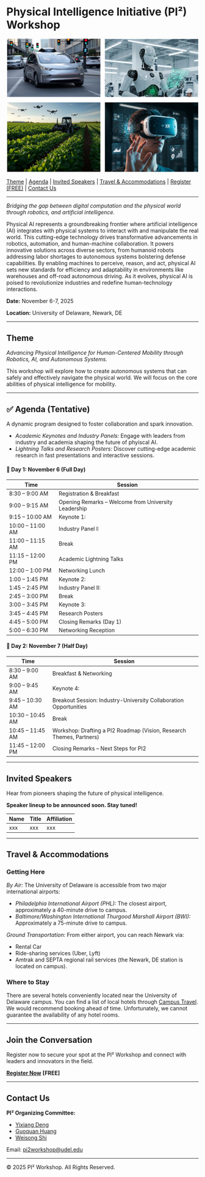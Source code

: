 # Physical Intelligence Initiative (PI²) Workshop
<!-- ![](pi2header.png) -->
<img src="pi2header.png" alt="drawing" width="725"/>


[Theme](#theme) | [Agenda](#agenda) | [Invited Speakers](#invited-speakers) | [Travel & Accommodations](#travel--accommodations) | [Register (FREE)](#join-the-conversation) | [Contact Us](#contact-us)

---

*Bridging the gap between digital computation and the physical world through robotics, and artificial intelligence.*

Physical AI represents a groundbreaking frontier where artificial intelligence (AI) integrates with physical systems to interact with and manipulate the real world. This cutting-edge technology drives transformative advancements in robotics, automation, and human-machine collaboration. It powers innovative solutions across diverse sectors, from humanoid robots addressing labor shortages to autonomous systems bolstering defense capabilities. By enabling machines to perceive, reason, and act, physical AI sets new standards for efficiency and adaptability in environments like warehouses and off-road autonomous driving. As it evolves, physical AI is poised to revolutionize industries and redefine human-technology interactions. 

**Date:** November 6-7, 2025

**Location:** University of Delaware, Newark, DE

---

## Theme

*Advancing Physical Intelligence for Human-Centered Mobility through Robotics, AI, and Autonomous Systems.*

This workshop will explore how to create autonomous systems that can safely and effectively navigate the physical world.
We will focus on the core abilities of physical intelligence for mobility.

---

## ✅ **Agenda (Tentative)**

A dynamic program designed to foster collaboration and spark innovation.

* *Academic Keynotes and Industry Panels:* Engage with leaders from industry and academia shaping the future of phyiscal AI.
* *Lightning Talks and Research Posters:* Discover cutting-edge academic research in fast presentations and interactive sessions.


#### 📅 **Day 1: November 6 (Full Day)**

| Time             | Session                                                                  |
| ---------------- | ------------------------------------------------------------------------ |
| 8:30 – 9:00 AM   | Registration & Breakfast                                                 |
| 9:00 – 9:15 AM   | Opening Remarks – Welcome from University Leadership                     |
| 9:15 – 10:00 AM   | Keynote 1:  |
| 10:00 – 11:00 AM  | Industry Panel I:              |
| 11:00 – 11:15 AM | Break                                                                    |
| 11:15 – 12:00 PM | Academic Lightning Talks           |
| 12:00 – 1:00 PM  | Networking Lunch                                                         |
| 1:00 – 1:45 PM   | Keynote 2:        |
| 1:45 – 2:45 PM   | Industry Panel II:    |
| 2:45 – 3:00 PM   | Break                                                                    |
| 3:00 – 3:45 PM   | Keynote 3:                  |
| 3:45 – 4:45 PM   | Research Posters                        |
| 4:45 – 5:00 PM   | Closing Remarks (Day 1)                                                  |
| 5:00 – 6:30 PM   | Networking Reception                                                     |



#### 📅 **Day 2: November 7 (Half Day)**

| Time             | Session                                                              |
| ---------------- | -------------------------------------------------------------------- |
| 8:30 – 9:00 AM   | Breakfast & Networking                                               |
| 9:00 – 9:45 AM   | Keynote 4:           |
| 9:45 – 10:30 AM  | Breakout Session: Industry-University Collaboration Opportunities |
| 10:30 – 10:45 AM | Break                                                                |
| 10:45 – 11:45 AM | Workshop: Drafting a PI2 Roadmap (Vision, Research Themes, Partners) |
| 11:45 – 12:00 PM | Closing Remarks – Next Steps for PI2                                 |

---


## Invited Speakers

Hear from pioneers shaping the future of physical intelligence.

**Speaker lineup to be announced soon. Stay tuned!**

| Name | Title | Affiliation |
|:-------------|:--------------|:--------------|
| xxx | xxx | xxx |


---

## Travel & Accommodations

### Getting Here

*By Air:* The University of Delaware is accessible from two major international airports:
* *Philadelphia International Airport (PHL):* The closest airport, approximately a 40-minute drive to campus.
* *Baltimore/Washington International Thurgood Marshall Airport (BWI):* Approximately a 75-minute drive to campus.

*Ground Transportation:* From either airport, you can reach Newark via:
* Rental Car
* Ride-sharing services (Uber, Lyft)
* Amtrak and SEPTA regional rail services (the Newark, DE station is located on campus).

### Where to Stay

There are several hotels conveniently located near the University of Delaware campus.
You can find a list of local hotels through [Campus Travel](https://campustravel.com/university/university-of-delaware/).
We would recommend booking ahead of time. Unfortunately, we cannot guarantee the availability of any hotel rooms.

---

## Join the Conversation

Register now to secure your spot at the PI² Workshop and connect with leaders and innovators in the field.

[**Register Now**](https://udel.ungerboeck.net/prod/emc00/register.aspx?aat=45715937454c4f424a6a47625a4e6d5667426c77726b71533333304b5759616e47395a784c4244336c51453d) **[FREE]**

---

## Contact Us

**PI² Organizing Committee:**
* [Yixiang Deng](https://yixiangd.github.io/)
* [Guoquan Huang](https://udel.edu/~ghuang/)
* [Weisong Shi](https://www.weisongshi.org/) 

Email: [pi2workshop@udel.edu](mailto:pi2workshop@udel.edu)

---

© 2025 PI² Workshop. All Rights Reserved.
